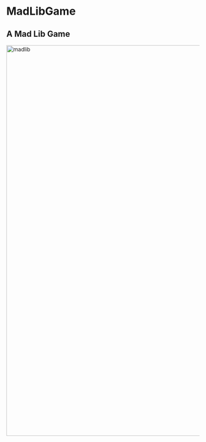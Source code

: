 # MadLibGame
## A Mad Lib Game
<img width="1021" alt="madlib" src="https://cloud.githubusercontent.com/assets/24326243/26129445/1b889ef0-3a45-11e7-9158-309dba8206cc.png">
